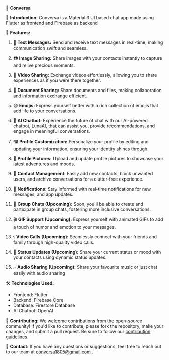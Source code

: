 
📱 **Conversa**

🚀 **Introduction:**
Conversa is a Material 3 UI based chat app made using Flutter as frontend and Firebase as backend

🌟 **Features:**

1. 💬 **Text Messages:** Send and receive text messages in real-time, making communication swift and seamless.

2. 📷 **Image Sharing:** Share images with your contacts instantly to capture and relive precious moments.

3. 🎥 **Video Sharing:** Exchange videos effortlessly, allowing you to share experiences as if you were there together.

4. 📄 **Document Sharing:** Share documents and files, making collaboration and information exchange efficient.

5. 😄 **Emojis:** Express yourself better with a rich collection of emojis that add life to your conversations.

6. 🤖 **AI Chatbot:** Experience the future of chat with our AI-powered chatbot, LunaAI, that can assist you, provide recommendations, and engage in meaningful conversations.

7. 🖼️ **Profile Customization:** Personalize your profile by editing and updating your information, ensuring your identity shines through.

8. 📸 **Profile Pictures:** Upload and update profile pictures to showcase your latest adventures and moods.

9. 🧱 **Contact Management:** Easily add new contacts, block unwanted users, and archive conversations for a clutter-free experience.

10. 🔔 **Notifications:** Stay informed with real-time notifications for new messages, and app updates.

11. 👥 **Group Chats (Upcoming):** Soon, you'll be able to create and participate in group chats, fostering more inclusive conversations.

12. 🎬 **GIF Support (Upcoming):** Express yourself with animated GIFs to add a touch of humor and emotion to your messages.

13. 📞 **Video Calls (Upcoming):** Seamlessly connect with your friends and family through high-quality video calls.

14. 📢 **Status Updates (Upcoming):** Share your current status or mood with your contacts using dynamic status updates.

15. 🎶 **Audio Sharing (Upcoming):** Share your favourite music or just chat easily with audio sharing

🛠️ **Technologies Used:**
- Frontend: Flutter
- Backend: Firebase Core
- Database: Firestore Database
- AI Chatbot: OpenAI


🤝 **Contributing:**
We welcome contributions from the open-source community! If you'd like to contribute, please fork the repository, make your changes, and submit a pull request. Be sure to follow our [contribution guidelines](CONTRIBUTING.md).

📧 **Contact:**
If you have any questions or suggestions, feel free to reach out to our team at conversa1805@gmail.com .
